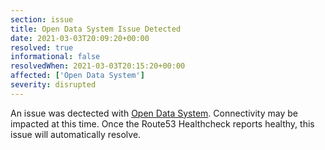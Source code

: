 ```yaml
---
section: issue
title: Open Data System Issue Detected
date: 2021-03-03T20:09:20+00:00
resolved: true
informational: false
resolvedWhen: 2021-03-03T20:15:20+00:00
affected: ['Open Data System']
severity: disrupted
---
```

An issue was dectected with [Open Data System](https://data.sba.gov).  Connectivity may be impacted at this time.  Once the Route53 Healthcheck reports healthy, this issue will automatically resolve.
